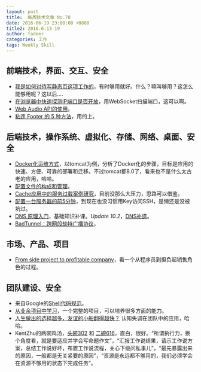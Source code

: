 ```yaml
---
layout: post
title:  每周技术文章 No.78
date: 2016-06-19 23:00:00 +0800
title2: 2016.6.13-19
author: fadeer
categories: 工作
tags: Weekly Skill
---
```


前端技术，界面、交互、安全
----
* [我是如何对待写静态页这项工作的](https://segmentfault.com/a/1190000005745001)，有时够用就好。什么？嘛叫够用？这怎么能够用呢？这以后....
* [在浏览器中快速探测IP端口是否开放](https://segmentfault.com/a/1190000005746121)，用WebSocket扫描端口，这可以啊。
* [Web Audio API的使用](https://segmentfault.com/a/1190000005715615)。
* [粘连 Footer 的 5 种方法](https://www.h5jun.com/post/sticky-footer-five-ways.html)，用的上。

后端技术，操作系统、虚拟化、存储、网络、桌面、安全
----
* [Docker化运维方式](http://jm.taobao.org/2016/06/08/docker-maintenance/)，以tomcat为例，分析了Docker化的步骤，目标是应用的快速、方便、可靠的部署和迁移。不过tomcat都8.0了，看来也不是什么太古老的应用，哈哈。
* [配置文件的构成和管理](https://segmentfault.com/a/1190000005751982)。
* [Cache应用中的服务过载案例研究](http://tech.meituan.com/avalanche-study.html)，目前没那么大压力，思路可以借鉴。
* [配置一台服务器的前5分钟](https://plusbryan.com/my-first-5-minutes-on-a-server-or-essential-security-for-linux-servers)，到现在也没习惯用Key访问SSH，是懒还是没被坑过。
* [DNS 原理入门](http://www.ruanyifeng.com/blog/2016/06/dns.html)，基础知识补课。*Update 10.2*，[DNS补遗](http://colobu.com/2016/09/29/more-about-dns/)。
* [BadTunnel：跨网段劫持广播协议](http://drops.wooyun.org/papers/16925)，

市场、产品、项目
----
* [From side project to profitable company](https://medium.com/@johnaveri/monitorbook-from-side-project-to-profitable-company-a-journey-into-sales-3bed8a4b759c#.ve2l0c68m)，看一个从程序员到担负起销售角色的过程。

团队建设、安全
----
* 来自Google的[Shell代码规范](https://google.github.io/styleguide/shell.xml)。
* [从业余项目中学习](http://colachan.com/post/3507)，一个完整的项目，可以培养很多方面的能力。
* [人生做出的选择越多，友谊的小船翻得越快？](http://www.cnblogs.com/zhengyun_ustc/p/effort-justification.html) 认知失调在团队中的应用，哈哈。
* KentZhu的两碗鸡汤，[头碗302](http://www.ikent.me/blog/5106) 和 [二碗616](http://www.ikent.me/blog/5108)，直白，很好。“所谓执行力，换个角度看，就是要适应并学会写命题作文”，“汇报工作说结果，请示工作说方案，总结工作说好坏，布置工作说流程，关心下级问私事儿”，“最先暴露出来的原因，一般都是无关紧要的原因”，“资源是永远都不够用的，我们必须学会在资源不够用的状态下完成任务”。




